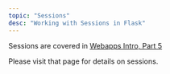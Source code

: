 ```yaml
---
topic: "Sessions"
desc: "Working with Sessions in Flask"
---
```


Sessions are covered in [Webapps Intro, Part 5](/webapps-intro-part-5.md/)

Please visit that page for details on sessions.
